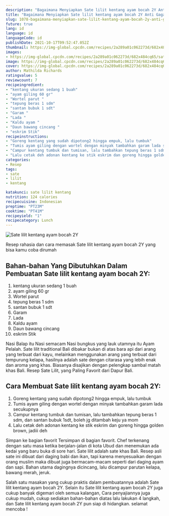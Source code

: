 ```yaml
---
description: "Bagaimana Menyiapkan Sate lilit kentang ayam bocah 2Y Anti Gagal"
title: "Bagaimana Menyiapkan Sate lilit kentang ayam bocah 2Y Anti Gagal"
slug: 1078-bagaimana-menyiapkan-sate-lilit-kentang-ayam-bocah-2y-anti-gagal
future: true
lang: id
language: id
languageCode: id
publishDate: 2021-10-17T09:52:47.052Z 
thumbnail: https://img-global.cpcdn.com/recipes/2a289a01c062273d/682x484cq65/sate-lilit-kentang-ayam-bocah-2y-foto-resep-utama.png
images:
- https://img-global.cpcdn.com/recipes/2a289a01c062273d/682x484cq65/sate-lilit-kentang-ayam-bocah-2y-foto-resep-utama.png
image: https://img-global.cpcdn.com/recipes/2a289a01c062273d/682x484cq65/sate-lilit-kentang-ayam-bocah-2y-foto-resep-utama.png
cover: https://img-global.cpcdn.com/recipes/2a289a01c062273d/682x484cq65/sate-lilit-kentang-ayam-bocah-2y-foto-resep-utama.png
author: Mathilda Richards
ratingvalue: 5
reviewcount: 7
recipeingredient:
- "kentang ukuran sedang 1 buah"
- "ayam giling 60 gr"
- "Wortel parut "
- "tepung beras 1 sdm"
- "santan bubuk 1 sdt"
- "Garam "
- "Lada "
- "Kaldu ayam "
- "Daun bawang cincang "
- "eskrim Stik"
recipeinstructions:
- "Goreng kentang yang sudah dipotong2 hingga empuk, lalu tumbuk"
- "Tumis ayam giling dengan wortel dengan minyak tambahkan garam lada secukupnya"
- "Campur kentang tumbuk dan tumisan, lalu tambahkan tepung beras 1 sdm, dan santan bubuk 1sdt, boleh jg ditambah keju ya mom"
- "Lalu cetak deh adonan kentang ke stik eskrim dan goreng hingga golden brown, jadiii deh"
categories:
- Resep
tags:
- sate
- lilit
- kentang

katakunci: sate lilit kentang 
nutrition: 124 calories
recipecuisine: Indonesian
preptime: "PT23M"
cooktime: "PT41M"
recipeyield: "1"
recipecategory: Lunch
---
```



![Sate lilit kentang ayam bocah 2Y](https://img-global.cpcdn.com/recipes/2a289a01c062273d/682x484cq65/sate-lilit-kentang-ayam-bocah-2y-foto-resep-utama.png)

Resep rahasia dan cara memasak  Sate lilit kentang ayam bocah 2Y yang bisa kamu coba dirumah

<!--inarticleads1-->

## Bahan-bahan Yang Dibutuhkan Dalam Pembuatan Sate lilit kentang ayam bocah 2Y:

1. kentang ukuran sedang 1 buah
1. ayam giling 60 gr
1. Wortel parut 
1. tepung beras 1 sdm
1. santan bubuk 1 sdt
1. Garam 
1. Lada 
1. Kaldu ayam 
1. Daun bawang cincang 
1. eskrim Stik

Nasi Balap itu Nasi semacam Nasi bungkus yang lauk utamnya itu Ayam Pelalah. Sate lilit traditional Bali dibakar bukan di atas bara api dari arang yang terbuat dari kayu, melainkan menggunakan arang yang terbuat dari tempurung kelapa, hasilnya adalah sate dengan citarasa yang lebih enak dan aroma yang khas. Biasanya disajikan dengan pelengkap sambal matah khas Bali. Resep Sate Lilit, yang Paling Favorit dari Dapur Bali. 

<!--inarticleads2-->

## Cara Membuat Sate lilit kentang ayam bocah 2Y:

1. Goreng kentang yang sudah dipotong2 hingga empuk, lalu tumbuk
1. Tumis ayam giling dengan wortel dengan minyak tambahkan garam lada secukupnya
1. Campur kentang tumbuk dan tumisan, lalu tambahkan tepung beras 1 sdm, dan santan bubuk 1sdt, boleh jg ditambah keju ya mom
1. Lalu cetak deh adonan kentang ke stik eskrim dan goreng hingga golden brown, jadiii deh


Simpan ke bagian favorit Tersimpan di bagian favorit. Chef terkenang dengan satu masa ketika berjalan-jalan di kota Ubud dan menemukan ada kedai yang baru buka di sore hari. Sate lilit adalah sate khas Bali. Resep asli sate ini dibuat dari daging babi dan ikan, tapi karena menyesuaikan dengan orang muslim maka dibuat juga bermacam-macam seperti dari daging ayam dan sapi. Bahan utama dagingnya dicincang, lalu dicampur parutan kelapa, bawang merah, jeruk. 

Salah satu masakan yang cukup praktis dalam pembuatannya adalah  Sate lilit kentang ayam bocah 2Y. Selain itu  Sate lilit kentang ayam bocah 2Y  juga cukup banyak digemari oleh semua kalangan, Cara penyajiannya juga cukup mudah, cukup sediakan bahan-bahan diatas lalu lakukan 4 langkah, dan  Sate lilit kentang ayam bocah 2Y  pun siap di hidangkan. selamat mencoba !
